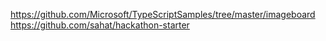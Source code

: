 https://github.com/Microsoft/TypeScriptSamples/tree/master/imageboard
https://github.com/sahat/hackathon-starter